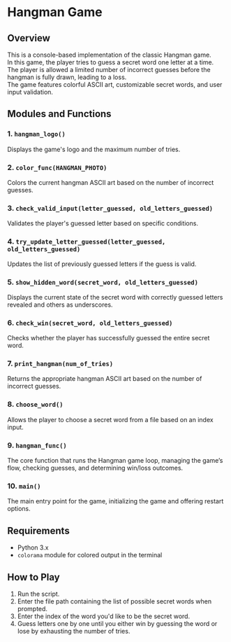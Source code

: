 # Hangman Game

## Overview

This is a console-based implementation of the classic Hangman game.<br>
In this game, the player tries to guess a secret word one letter at a time.<br>
The player is allowed a limited number of incorrect guesses before the hangman is fully drawn, leading to a loss.<br>
The game features colorful ASCII art, customizable secret words, and user input validation.

## Modules and Functions

### 1. `hangman_logo()`
Displays the game's logo and the maximum number of tries.

### 2. `color_func(HANGMAN_PHOTO)`
Colors the current hangman ASCII art based on the number of incorrect guesses.

### 3. `check_valid_input(letter_guessed, old_letters_guessed)`
Validates the player's guessed letter based on specific conditions.

### 4. `try_update_letter_guessed(letter_guessed, old_letters_guessed)`
Updates the list of previously guessed letters if the guess is valid.

### 5. `show_hidden_word(secret_word, old_letters_guessed)`
Displays the current state of the secret word with correctly guessed letters revealed and others as underscores.

### 6. `check_win(secret_word, old_letters_guessed)`
Checks whether the player has successfully guessed the entire secret word.

### 7. `print_hangman(num_of_tries)`
Returns the appropriate hangman ASCII art based on the number of incorrect guesses.

### 8. `choose_word()`
Allows the player to choose a secret word from a file based on an index input.

### 9. `hangman_func()`
The core function that runs the Hangman game loop, managing the game’s flow, checking guesses, and determining win/loss outcomes.

### 10. `main()`
The main entry point for the game, initializing the game and offering restart options.

## Requirements

- Python 3.x
- `colorama` module for colored output in the terminal

## How to Play

1. Run the script.
2. Enter the file path containing the list of possible secret words when prompted.
3. Enter the index of the word you'd like to be the secret word.
4. Guess letters one by one until you either win by guessing the word or lose by exhausting the number of tries.
